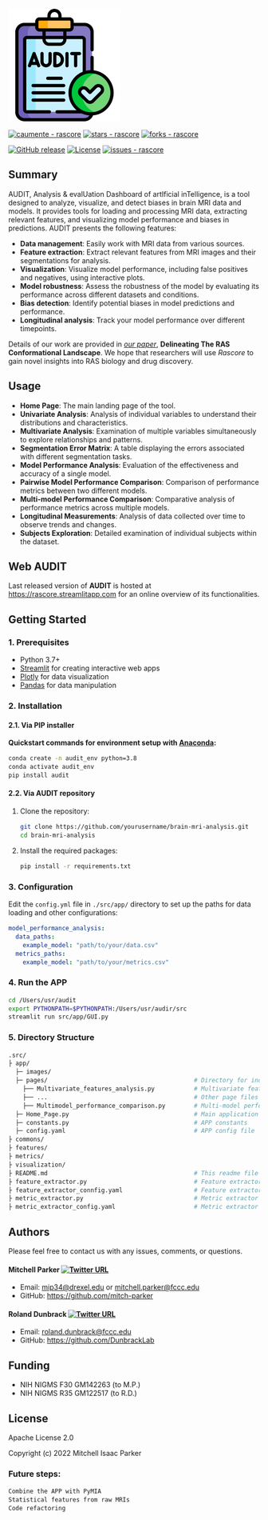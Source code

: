 ![alt text](https://github.com/caumente/AUDIT/blob/main/src/app/util/images/audit_logo.png)

<a href="https://github.com/caumente/AUDIT" title="Go to GitHub repo"><img src="https://img.shields.io/static/v1?label=caumente&message=rascore&color=e78ac3&logo=github" alt="caumente - rascore"></a>
<a href="https://github.com/caumente/AUDIT"><img src="https://img.shields.io/github/stars/caumente/AUDIT?style=social" alt="stars - rascore"></a>
<a href="https://github.com/caumente/AUDIT"><img src="https://img.shields.io/github/forks/caumente/AUDIT?style=social" alt="forks - rascore"></a>

</div>

<a href="https://github.com/caumente/audit/releases/"><img src="https://img.shields.io/github/release/caumente/audit?include_prereleases=&sort=semver&color=e78ac3" alt="GitHub release"></a>
<a href="#license"><img src="https://img.shields.io/badge/License-Apache_2.0-e78ac3" alt="License"></a>
<a href="https://github.com/caumente/audit/issues"><img src="https://img.shields.io/github/issues/caumente/audit" alt="issues - rascore"></a>

## Summary

AUDIT, Analysis & evalUation Dashboard of artIficial inTelligence, is a tool designed to analyze,
visualize, and detect biases in brain MRI data and models. It provides tools for loading and processing MRI data,
extracting relevant features, and visualizing model performance and biases in predictions. AUDIT presents the 
following features:


- **Data management**: Easily work with MRI data from various sources.
- **Feature extraction**: Extract relevant features from MRI images and their segmentations for analysis.
- **Visualization**: Visualize model performance, including false positives and negatives, using interactive plots.
- **Model robustness**: Assess the robustness of the model by evaluating its performance across different datasets and conditions.
- **Bias detection**: Identify potential biases in model predictions and performance.
- **Longitudinal analysis**: Track your model performance over different timepoints.

Details of our work are provided in [*our paper*](https://aacrjournals.org/cancerres/article/doi/10.1158/0008-5472.CAN-22-0804/696349/Delineating-The-RAS-Conformational-LandscapeThe), **Delineating The RAS Conformational Landscape**. We hope that researchers will use *Rascore* to gain novel insights into RAS biology and drug discovery. 


## Usage
- **Home Page**: The main landing page of the tool.
- **Univariate Analysis**: Analysis of individual variables to understand their distributions and characteristics.
- **Multivariate Analysis**: Examination of multiple variables simultaneously to explore relationships and patterns.
- **Segmentation Error Matrix**: A table displaying the errors associated with different segmentation tasks.
- **Model Performance Analysis**: Evaluation of the effectiveness and accuracy of a single model.
- **Pairwise Model Performance Comparison**: Comparison of performance metrics between two different models.
- **Multi-model Performance Comparison**: Comparative analysis of performance metrics across multiple models.
- **Longitudinal Measurements**: Analysis of data collected over time to observe trends and changes.
- **Subjects Exploration**: Detailed examination of individual subjects within the dataset.


## Web AUDIT

Last released version of **AUDIT** is hosted at https://rascore.streamlitapp.com for an online overview of its functionalities.


## Getting Started
### 1. Prerequisites
- Python 3.7+
- [Streamlit](https://streamlit.io/) for creating interactive web apps
- [Plotly](https://plotly.com/python/) for data visualization
- [Pandas](https://pandas.pydata.org/) for data manipulation


### 2. Installation

#### 2.1. Via PIP installer

**Quickstart commands for environment setup with [Anaconda](https://www.anaconda.com/products/individual):**

```bash
conda create -n audit_env python=3.8
conda activate audit_env
pip install audit
```

#### 2.2. Via AUDIT repository

1. Clone the repository:
    ```bash
    git clone https://github.com/yourusername/brain-mri-analysis.git
    cd brain-mri-analysis
    ```
2. Install the required packages:
    ```bash
    pip install -r requirements.txt
    ```

### 3. Configuration
Edit the `config.yml` file in `./src/app/` directory to set up the paths for data loading and other configurations:
```yaml
model_performance_analysis:
  data_paths:
    example_model: "path/to/your/data.csv"
  metrics_paths:
    example_model: "path/to/your/metrics.csv"
```

### 4. Run the APP
```bash
cd /Users/usr/audit
export PYTHONPATH=$PYTHONPATH:/Users/usr/audir/src
streamlit run src/app/GUI.py
```


### 5. Directory Structure

```bash
.src/
├ app/
  ├─ images/   
  ├─ pages/                                         # Directory for individual pages
    ├── Multivariate_features_analysis.py           # Multivariate features analysis page 
    ├── ...                                         # Other page files
    ├── Multimodel_performance_comparison.py        # Multi-model performance comparison page 
  ├─ Home_Page.py                                   # Main application file
  ├─ constants.py                                   # APP constants
  ├─ config.yaml                                    # APP config file
├ commons/
├ features/
├ metrics/
├ visualization/
├ README.md                                         # This readme file
├ feature_extractor.py                              # Feature extractor
├ feature_extractor_connfig.yaml                    # Feature extractor config file
├ metric_extractor.py                               # Metric extractor
├ metric_extractor_config.yaml                      # Metric extractor config file
```



## Authors

Please feel free to contact us with any issues, comments, or questions.

#### Mitchell Parker [![Twitter URL](https://img.shields.io/twitter/url/https/twitter.com/bukotsunikki.svg?style=social&label=Follow%20%40Mitch_P)](https://twitter.com/Mitch_P)

- Email: <mip34@drexel.edu> or <mitchell.parker@fccc.edu>
- GitHub: https://github.com/mitch-parker

#### Roland Dunbrack [![Twitter URL](https://img.shields.io/twitter/url/https/twitter.com/bukotsunikki.svg?style=social&label=Follow%20%40RolandDunbrack)](https://twitter.com/RolandDunbrack)

- Email: <roland.dunbrack@fccc.edu>
- GitHub: https://github.com/DunbrackLab

## Funding

- NIH NIGMS F30 GM142263 (to M.P.)
- NIH NIGMS R35 GM122517 (to R.D.)

## License
Apache License 2.0


Copyright (c) 2022 Mitchell Isaac Parker









### Future steps:
```bash
Combine the APP with PyMIA
Statistical features from raw MRIs
Code refactoring
```
